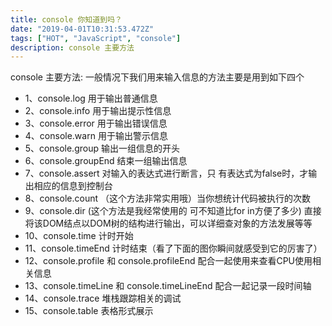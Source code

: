 ```yaml
---
title: console 你知道到吗？
date: "2019-04-01T10:31:53.472Z"
tags: ["HOT", "JavaScript", "console"]
description: console 主要方法
---
```


console 主要方法:
一般情况下我们用来输入信息的方法主要是用到如下四个

* 1、console.log 用于输出普通信息
* 2、console.info 用于输出提示性信息
* 3、console.error 用于输出错误信息
* 4、console.warn 用于输出警示信息
* 5、console.group 输出一组信息的开头
* 6、console.groupEnd 结束一组输出信息
* 7、console.assert 对输入的表达式进行断言，只
有表达式为false时，才输出相应的信息到控制台
* 8、console.count （这个方法非常实用哦）当你想统计代码被执行的次数
* 9、console.dir (这个方法是我经常使用的 可不知道比for in方便了多少) 直接将该DOM结点以DOM树的结构进行输出，可以详细查对象的方法发展等等
* 10、console.time 计时开始
* 11、console.timeEnd 计时结束（看了下面的图你瞬间就感受到它的厉害了）
* 12、console.profile 和 console.profileEnd 配合一起使用来查看CPU使用相关信息
* 13、console.timeLine 和 console.timeLineEnd 配合一起记录一段时间轴
* 14、console.trace 堆栈跟踪相关的调试
* 15、console.table 表格形式展示

